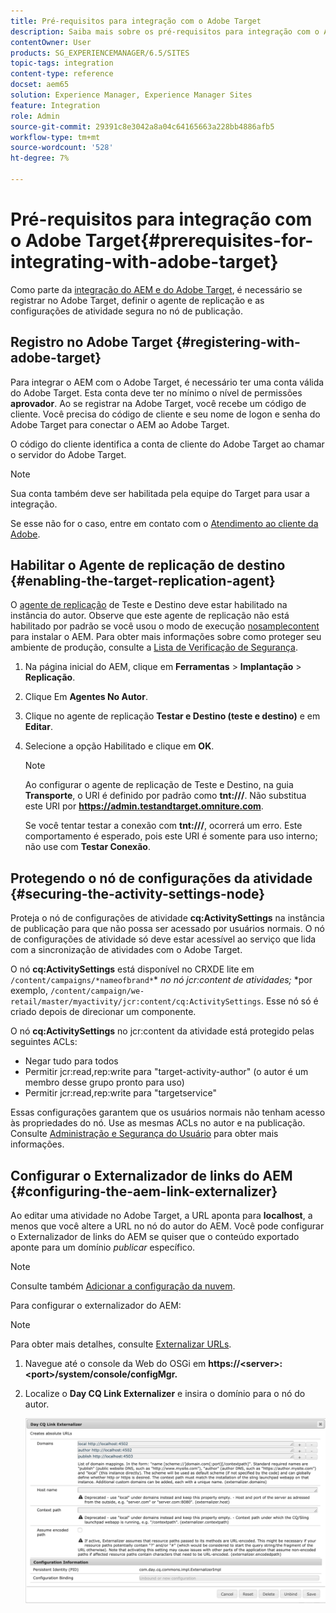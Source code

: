```yaml
---
title: Pré-requisitos para integração com o Adobe Target
description: Saiba mais sobre os pré-requisitos para integração com o Adobe Target.
contentOwner: User
products: SG_EXPERIENCEMANAGER/6.5/SITES
topic-tags: integration
content-type: reference
docset: aem65
solution: Experience Manager, Experience Manager Sites
feature: Integration
role: Admin
source-git-commit: 29391c8e3042a8a04c64165663a228bb4886afb5
workflow-type: tm+mt
source-wordcount: '528'
ht-degree: 7%

---
```


# Pré-requisitos para integração com o Adobe Target{#prerequisites-for-integrating-with-adobe-target}

Como parte da [integração do AEM e do Adobe Target](/help/sites-administering/target.md), é necessário se registrar no Adobe Target, definir o agente de replicação e as configurações de atividade segura no nó de publicação.

## Registro no Adobe Target {#registering-with-adobe-target}

Para integrar o AEM com o Adobe Target, é necessário ter uma conta válida do Adobe Target. Esta conta deve ter no mínimo o nível de permissões **aprovador**. Ao se registrar na Adobe Target, você recebe um código de cliente. Você precisa do código de cliente e seu nome de logon e senha do Adobe Target para conectar o AEM ao Adobe Target.

O código do cliente identifica a conta de cliente do Adobe Target ao chamar o servidor do Adobe Target.

>[!NOTE]
>
>Sua conta também deve ser habilitada pela equipe do Target para usar a integração.
>
>Se esse não for o caso, entre em contato com o [Atendimento ao cliente da Adobe](https://experienceleague.adobe.com/docs/target/using/cmp-resources-and-contact-information.html).

## Habilitar o Agente de replicação de destino {#enabling-the-target-replication-agent}

O [agente de replicação](/help/sites-deploying/replication.md) de Teste e Destino deve estar habilitado na instância do autor. Observe que este agente de replicação não está habilitado por padrão se você usou o modo de execução [nosamplecontent](/help/sites-deploying/configure-runmodes.md#using-samplecontent-and-nosamplecontent) para instalar o AEM. Para obter mais informações sobre como proteger seu ambiente de produção, consulte a [Lista de Verificação de Segurança](/help/sites-administering/security-checklist.md).

1. Na página inicial do AEM, clique em **Ferramentas** > **Implantação** > **Replicação**.
1. Clique Em **Agentes No Autor**.
1. Clique no agente de replicação **Testar e Destino (teste e destino)** e em **Editar**.
1. Selecione a opção Habilitado e clique em **OK**.

   >[!NOTE]
   >
   >Ao configurar o agente de replicação de Teste e Destino, na guia **Transporte**, o URI é definido por padrão como **tnt:///**. Não substitua este URI por **https://admin.testandtarget.omniture.com**.
   >
   >Se você tentar testar a conexão com **tnt:///**, ocorrerá um erro. Este comportamento é esperado, pois este URI é somente para uso interno; não use com **Testar Conexão**.

## Protegendo o nó de configurações da atividade {#securing-the-activity-settings-node}

Proteja o nó de configurações de atividade **cq:ActivitySettings** na instância de publicação para que não possa ser acessado por usuários normais. O nó de configurações de atividade só deve estar acessível ao serviço que lida com a sincronização de atividades com o Adobe Target.

O nó **cq:ActivitySettings** está disponível no CRXDE lite em `/content/campaigns/*nameofbrand*`* *no nó jcr:content de atividades;* *por exemplo, `/content/campaign/we-retail/master/myactivity/jcr:content/cq:ActivitySettings`. Esse nó só é criado depois de direcionar um componente.

O nó **cq:ActivitySettings** no jcr:content da atividade está protegido pelas seguintes ACLs:

* Negar tudo para todos
* Permitir jcr:read,rep:write para &quot;target-activity-author&quot; (o autor é um membro desse grupo pronto para uso)
* Permitir jcr:read,rep:write para &quot;targetservice&quot;

Essas configurações garantem que os usuários normais não tenham acesso às propriedades do nó. Use as mesmas ACLs no autor e na publicação. Consulte [Administração e Segurança do Usuário](/help/sites-administering/security.md) para obter mais informações.

## Configurar o Externalizador de links do AEM {#configuring-the-aem-link-externalizer}

Ao editar uma atividade no Adobe Target, a URL aponta para **localhost**, a menos que você altere a URL no nó do autor do AEM. Você pode configurar o Externalizador de links do AEM se quiser que o conteúdo exportado aponte para um domínio *publicar* específico.

>[!NOTE]
>
>Consulte também [Adicionar a configuração da nuvem](/help/sites-administering/experience-fragments-target.md#add-the-cloud-configuration).

Para configurar o externalizador do AEM:

>[!NOTE]
>
>Para obter mais detalhes, consulte [Externalizar URLs](/help/sites-developing/externalizer.md).

1. Navegue até o console da Web do OSGi em **https://&lt;server>:&lt;port>/system/console/configMgr.**
1. Localize o **Day CQ Link Externalizer** e insira o domínio para o nó do autor.

   ![Externalizador de links CQ de dias](assets/aem-externalizer-01.png)
